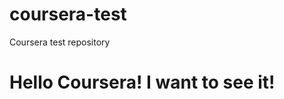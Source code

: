 # coursera-test
Coursera test repository
<!DOCTYPE html>
<html lang="en">
<head>
    <title>Hello Coursera!</title>
    <meta charset="UTF-8">
    <meta http-equiv="X-UA-Compatible" content="IE=edge">
    <meta name="viewport" content="width=device-width, initial-scale=1.0">
    
</head>
<body>
    <h1>Hello Coursera! I want to see it!</h1>
</body>
</html>